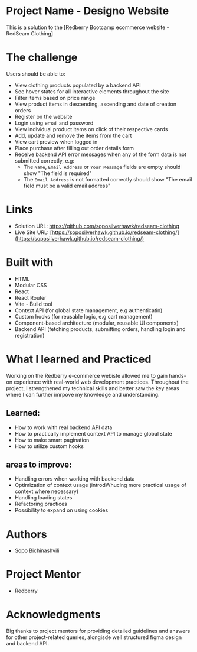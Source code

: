 # Project Name - Designo Website
This is a solution to the [Redberry Bootcamp ecommerce website - RedSeam Clothing]

# The challenge
Users should be able to:
- View clothing products populated by a backend API
- See hover states for all interactive elements throughout the site
- Filter items based on price range
- View product items in descending, ascending and date of creation orders
- Register on the website
- Login using email and password
- View individual product items on click of their respective cards
- Add, update and remove the items from the cart
- View cart preview when logged in
- Place purchase after filling out order details form
- Receive backend API error messages when any of the form data is not submitted correctly, e.g:
  - The `Name`, `Email Address` or `Your Message` fields are empty should show "The field is required"
  - The `Email Address` is not formatted correctly should show "The email field must be a valid email address"

# Links
- Solution URL: https://github.com/soposilverhawk/redseam-clothing
- Live Site URL: [https://soposilverhawk.github.io/redseam-clothing/](https://soposilverhawk.github.io/redseam-clothing/)

# Built with
- HTML
- Modular CSS
- React
- React Router
- Vite - Build tool
- Context API (for global state management, e.g authenticatin)
- Custom hooks (for reusable logic, e.g cart management)
- Component-based architecture (modular, reusable UI components)
- Backend API (fetching products, submitting orders, handling login and registration)


# What I learned and Practiced 
Working on the Redberry e-commerce webiste allowed me to gain hands-on experience with real-world web development practices. Throughout the project, I strengthened my technical skills and better saw the key areas where I can further imrpove my knowledge and understanding.

## Learned:
- How to work with real backend API data
- How to practically implement context API to manage global state
- How to make smart pagination
- How to utilize custom hooks

## areas to improve:
- Handling errors when working with backend data
- Optimization of context usage (introdWhucing more practical usage of context where necessary)
- Handling loading states
- Refactoring practices
- Possibility to expand on using cookies


# Authors
 - Sopo Bichinashvili

# Project Mentor
- Redberry
  

# Acknowledgments
Big thanks to project mentors for providing detailed guidelines and answers for other project-related queries, alongisde well structured figma design and backend API.


